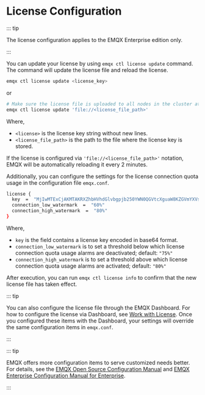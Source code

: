 # License Configuration

::: tip

The license configuration applies to the EMQX Enterprise edition only.

:::

You can update your license by using `emqx ctl license update` command. The command will update the license file and reload the license. 

```bash
emqx ctl license update <license_key>
```

or

```bash
# Make sure the license file is uploaded to all nodes in the cluster at the same file path.
emqx ctl license update 'file://<license_file_path>'
```

Where,

- `<license>` is the license key string without new lines.
- `<license_file_path>` is the path to the file where the license key is stored.

If the license is configured via `'file://<license_file_path>'` notation, EMQX will be automatically reloading it every 2 minutes.

Additionally, you can configure the settings for the license connection quota usage in the configuration file `emqx.conf`.

```bash
license {
  key  =  "MjIwMTExCjAKMTAKRXZhbHVhdGlvbgpjb250YWN0QGVtcXguaW8KZGVmYXVsdAoyMDIzMDEwOQoxODI1CjEwMAo=.MEUCIG62t8W15g05f1cKx3tA3YgJoR0dmyHOPCdbUxBGxgKKAiEAhHKh8dUwhU+OxNEaOn8mgRDtiT3R8RZooqy6dEsOmDI="
  connection_low_watermark  =  "60%"
  connection_high_watermark  =  "80%"
}
```

Where,

- `key` is the field contains a license key encoded in base64 format.
- `connection_low_watermark` is to set a threshold below which license connection quota usage alarms are deactivated; default: `"75%"`
- `connection_high_watermark` is to set a threshold above which license connection quota usage alarms are activated; default: `"80%"`

After execution, you can run `emqx ctl license info` to confirm that the new license file has taken effect.

::: tip

You can also configure the license file through the EMQX Dashboard. For how to configure the license via Dashboard, see [Work with License](../deploy/license.md). Once you configured these items with the Dashboard, your settings will override the same configuration items in `emqx.conf`.

:::

::: tip

EMQX offers more configuration items to serve customized needs better. For details, see the [EMQX Open Source Configuration Manual](https://docs.emqx.com/en/emqx/v@CE_VERSION@/hocon/) and [EMQX Enterprise Configuration Manual for Enterprise](https://docs.emqx.com/en/enterprise/v@EE_VERSION@/hocon/).

:::
